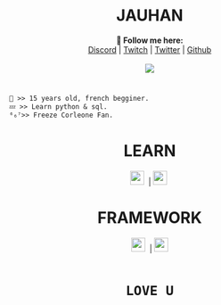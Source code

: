 <h1 align="center">JAUHAN</h1>

<p align="center">
  <b>🖤 Follow me here:</b><br>
  <a href="https://discord.gg/ZyX4rz9ctY">Discord</a> |
  <a href="https://www.twitch.tv/joauhangg">Twitch</a> |
  <a href="https://twitter.com/JauhanGG">Twitter</a> |
  <a href="https://github.com/Jauhan">Github</a>
  <br><br>
  <img src="https://images.wave.fr/images//freeze-corleone-baton-rouge-1.gif"
  <br><br>

#
   ```diff
🤍 >> 15 years old, french begginer.
💤 >> Learn python & sql.
⁶₆⁷>> Freeze Corleone Fan.
```
#
  
<h1 align="center">LEARN</h1>

<p align="center"> 
  <code><img height="25" src="https://upload.wikimedia.org/wikipedia/commons/thumb/c/c3/Python-logo-notext.svg/768px-Python-logo-notext.svg.png"></code>&nbsp; |
  <code><img height="25" src="https://icons.veryicon.com/png/o/application/designer-icon/sql-5.png"></code>&nbsp; 
</p>

<h1 align="center">FRAMEWORK</h1>

<p align="center"> 
  <code><img height="25" src="https://upload.wikimedia.org/wikipedia/commons/thumb/9/9a/Visual_Studio_Code_1.35_icon.svg/2048px-Visual_Studio_Code_1.35_icon.svg.png"></code>&nbsp; |
  <code><img height="25" src="https://www.sublimehq.com/images/sublime_text.png">
    
<h1 align="center">LOVE U</h1>

